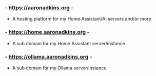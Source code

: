 
### - https://aaronadkins.org -
* A hosting platform for my Home Assistant/AI servers and/or more

### - https://home.aaronadkins.org -
* A sub domain for my Home Assistant server/instance

### - https://ollama.aaronadkins.org -
* A sub domain for my Ollama server/instance 
